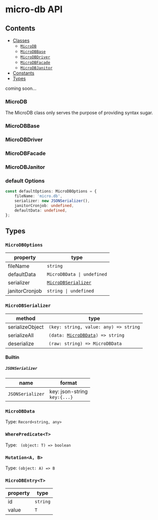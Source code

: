 # micro-db API

## Contents

- [Classes](#microdb)
  - [`MicroDB`](#microdb)
  - [`MicroDBBase`](#microdbbase)
  - [`MicroDBDriver`](#microdbdriver)
  - [`MicroDBFacade`](#microdbfacade)
  - [`MicroDBJanitor`](#microdbjanitor)
- [Constants](#default-options)
- [Types](#types)

coming soon...

### MicroDB

The MicroDB class only serves the purpose of providing syntax sugar.

### MicroDBBase

### MicroDBDriver

### MicroDBFacade

### MicroDBJanitor

### default Options

```ts
const defaultOptions: MicroDBOptions = {
	fileName: 'micro.db',
	serializer: new JSONSerializer(),
	janitorCronjob: undefined,
	defaultData: undefined,
};
```

## Types

### `MicroDBOptions`

| property       | type                                      |
| -------------- | ----------------------------------------- |
| fileName       | `string`                                  |
| defaultData    | `MicroDBData \| undefined`                |
| serializer     | [`MicroDBSerializer`](#microdbserializer) |
| janitorCronjob | `string \| undefined`                     |

### `MicroDBSerializer`

| method          | type                                                |
| --------------- | --------------------------------------------------- |
| serializeObject | `(key: string, value: any) => string`               |
| serializeAll    | `(data: `[`MicroDBData`](#microdbdata)`) => string` |
| deserialize     | `(raw: string) => MicroDBData`                      |

#### Builtin

##### `JSONSerializer`

| name             | format                           |
| ---------------- | -------------------------------- |
| `JSONSerializer` | key: json-string <br>`key:{...}` |

### `MicroDBData`

Type: `Record<string, any>`

### `WherePredicate<T>`

Type: ` (object: T) => boolean`

### `Mutation<A, B>`

Type: `(object: A) => B`

### `MicroDBEntry<T>`

| property | type     |
| -------- | -------- |
| id       | `string` |
| value    | `T`      |
